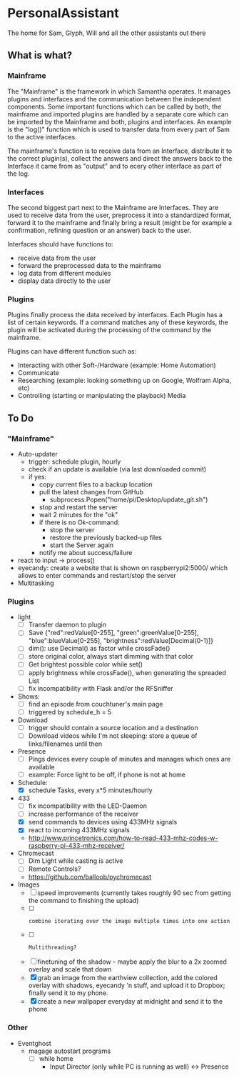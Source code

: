 # PersonalAssistant
The home for Sam, Glyph, Will and all the other assistants out there

## What is what?

### Mainframe

The "Mainframe" is the framework in which Samantha operates.
It manages plugins and interfaces and the communication between the independent components. Some important functions which can be called by both, the mainframe and imported plugins are handled by a separate core which can be imported by the Mainframe and both, plugins and interfaces. An example is the "log()" function which is used to transfer data from every part of Sam to the active interfaces.

The mainframe's function is to receive data from an Interface, distribute it to the correct plugin(s), collect the answers and direct the answers back to the Interface it came from as "output" and to ecery other interface as part of the log.

### Interfaces

The second biggest part next to the Mainframe are Interfaces. They are used to receive data from the user, preprocess it into a standardized format, forward it to the mainframe and finally bring a result (might be for example a confirmation, refining question or an answer) back to the user.

Interfaces should have functions to:
- receive data from the user
- forward the preprocessed data to the mainframe
- log data from different modules
- display data directly to the user

### Plugins

Plugins finally process the data received by interfaces. Each Plugin has a list of certain keywords. If a command matches any of these keywords, the plugin will be activated during the processing of the command by the mainframe.

Plugins can have different function such as:
- Interacting with other Soft-/Hardware (example: Home Automation)
- Communicate
- Researching (example: looking something up on Google, Wolfram Alpha, etc)
- Controlling (starting or manipulating the playback) Media

## To Do

### "Mainframe"

- Auto-updater
    - trigger: schedule plugin, hourly
    - check if an update is available (via last downloaded commit)
    - if yes:
        - copy current files to a backup location
        - pull the latest changes from GitHub
            - subprocess.Popen("home/pi/Desktop/update_git.sh")
        - stop and restart the server
        - wait 2 minutes for the "ok"
        - if there is no Ok-command: 
            - stop the server
            - restore the previously backed-up files
            - start the Server again
        - notify me about success/failure
- react to input -> process()
- eyecandy: create a website that is shown on raspberrypi2:5000/ which allows to enter commands and restart/stop the server
- Multitasking

### Plugins

- light
    - [ ] Transfer daemon to plugin 
    - [ ] Save {"red":redValue[0-255], "green":greenValue[0-255], "blue":blueValue[0-255], "brightness":redValue[Decimal(0-1)]}
    - [ ] dim(): use Decimal() as factor while crossFade()
    - [ ] store original color, always start dimming with that color
    - [ ] Get brightest possible color while set()
    - [ ] apply brightness while crossFade(), when generating the spreaded List
    - [ ] fix incompatibility with Flask and/or the RFSniffer
- Shows:
    - [ ] find an episode from couchtuner's main page
    - [ ] triggered by schedule_h = 5
- Download
    - [ ] trigger should contain a source location and a destination
    - [ ] Download videos while I'm not sleeping: store a queue of links/filenames until then
- Presence
    - [ ] Pings devices every couple of minutes and manages which ones are available
    - [ ] example: Force light to be off, if phone is not at home
- Schedule:
    - [X] schedule Tasks, every x*5 minutes/hourly
- 433
    - [ ] fix incompatibility with the LED-Daemon
    - [ ] increase performance of the receiver
    - [X] send commands to devices using 433MHz signals
    - [X] react to incoming 433MHz signals
    - http://www.princetronics.com/how-to-read-433-mhz-codes-w-raspberry-pi-433-mhz-receiver/
- Chromecast
    - [ ] Dim Light while casting is active
    - [ ] Remote Controls?
    - https://github.com/balloob/pychromecast
- Images
    - [ ] speed improvements (currently takes roughly 90 sec from getting the command to finishing the upload)
    - [ ]     combine iterating over the image multiple times into one action
    - [ ]     Multithreading?
    - [ ] finetuning of the shadow - maybe apply the blur to a 2x zoomed overlay and scale that down
    - [X] grab an image from the earthview collection, add the colored overlay with shadows, eyecandy 'n stuff, and upload it to Dropbox; finally send it to my phone.
    - [X] create a new wallpaper everyday at midnight and send it to the phone

### Other

* Eventghost 
    - magage autostart programs
        - [ ] while home
            - Input Director (only while PC is running as well) <-> Presence
